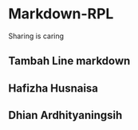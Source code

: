 # Markdown-RPL
Sharing is caring

## Tambah Line markdown
## Hafizha Husnaisa
## Dhian Ardhityaningsih